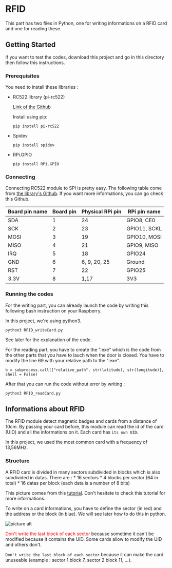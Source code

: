 # RFID

This part has two files in Python, one for writing informations on a RFID card and one for reading these.

## Getting Started

If you want to test the codes, download this project and go in this directory then follow this instructions.

### Prerequisites

You need to install these libraries :

* RC522 library (pi-rc522)

    [Link of the Github](https://github.com/ondryaso/pi-rc522 "Named link title")

    Install using pip:

    ```
    pip install pi-rc522
    ```
* Spidev

    ```
    pip install spidev
    ```

* RPi.GPIO

    ```
    pip install RPi.GPIO
    ```

### Connecting
Connecting RC522 module to SPI is pretty easy. The following table come from [the library's Github](https://github.com/ondryaso/pi-rc522).
If you want more informations, you can go check this Github.

| Board pin name | Board pin | Physical RPi pin | RPi pin name |
|----------------|-----------|------------------|--------------|
| SDA            | 1         | 24               | GPIO8, CE0   |
| SCK            | 2         | 23               | GPIO11, SCKL |
| MOSI           | 3         | 19               | GPIO10, MOSI |
| MISO           | 4         | 21               | GPIO9, MISO  |
| IRQ            | 5         | 18               | GPIO24       |
| GND            | 6         | 6, 9, 20, 25     | Ground       |
| RST            | 7         | 22               | GPIO25       |
| 3.3V           | 8         | 1,17             | 3V3          |

### Running the codes

For the writing part, you can already launch the code by writing this following bash instruction on your Raspberry.

In this project, we're using python3.

```
python3 RFID_writeCard.py
```
See later for the explanation of the code.

For the reading part, you have to create the ".exe" which is the code from the other parts that you have to lauch when the door is closed.
You have to modify the line 69 with your relative path to the ".exe".

```
b = subprocess.call(["relative_path", str(latitude), str(longitude)], shell = False)
```

After that you can run the code without error by writing :

```
python3 RFID_readCard.py
```

## Informations about RFID

The RFID module detect magnetic badges and cards from a distance of 10cm. By passing your card before, this module can read the id of the card (UID) and all the informations on it. Each card has `its own UID`.

In this project, we used the most common card with a frequency of 13,56MHz.

### Structure

A RFID card is divided in many sectors subdivided in blocks which is also subdivided in datas.
There are : * 16 sectors
            * 4 blocks per sector (64 in total)
            * 16 datas per block (each data is a number of 8 bits)

This picture comes from this [tutorial](https://plaisirarduino.fr/rfid-avec-arduino/). Don't hesitate to check this tutorial for more informations.

To write on a card informations, you have to define the sector (in red) and the address or the block (in blue). We will see later how to do this in python. 

![picture alt](https://plaisirarduino.fr/arduino/wp-content/uploads/2018/07/contenue-RFID.png "RFID card structure")

<span style="color:red">Don't write the last block of each sector</span> because sometime it can't be modified because it contains the UID. Some cards allow to modify the UID and others don't.

`Don't write the last block of each sector` because it can make the card unuseable (example : sector 1 block 7, sector 2 block 11, ...).

